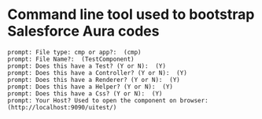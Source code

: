 Command line tool used to bootstrap Salesforce Aura codes
=========================================================

```
prompt: File type: cmp or app?:  (cmp) 
prompt: File Name?:  (TestComponent) 
prompt: Does this have a Test? (Y or N):  (Y) 
prompt: Does this have a Controller? (Y or N):  (Y) 
prompt: Does this have a Renderer? (Y or N):  (Y) 
prompt: Does this have a Helper? (Y or N):  (Y) 
prompt: Does this have a Css? (Y or N):  (Y) 
prompt: Your Host? Used to open the component on browser:  (http://localhost:9090/uitest/) 
```